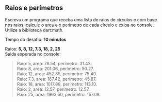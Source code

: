 ## Raios e perímetros

Escreva um programa que receba uma lista de raios de círculos e com base nos raios, calcule o area e o perímetro de cada
círculo e exiba no console. Utilize a biblioteca dart:math.

Tempo do desafio: __10 minutos__

Raios: __5, 8, 12, 7.3, 18, 2, 25__  
Saida esperada no console:
> Raio: 5, area: 78.54, perímetro: 31.42.  
> Raio: 8, area: 201.06, perímetro: 50.27.  
> Raio: 12, area: 452.39, perímetro: 75.40.  
> Raio: 7.3, area: 167.42, perímetro: 45.87.  
> Raio: 18, area: 1017.88, perímetro: 113.10.  
> Raio: 2, area: 12.57, perímetro: 12.57.  
> Raio: 25, area: 1963.50, perímetro: 157.08.  